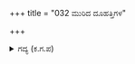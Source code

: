 +++
title = "032 ಮುರಿದ ದೂಹತ್ತಿಗಳ"

+++

<details><summary>ಗದ್ಯ (ಕ.ಗ.ಪ) </summary>

32. ಅಸಂಖ್ಯವಾಗಿದ್ದ ಮುರಿದುಹೋದ ದೂಹತ್ತಿಗಳು, ಛಿದ್ರವಾದ ಸುರಗಿಗಳು, ಚಿಕ್ಕಚಿಕ್ಕದಾಗಿ ಕತ್ತರಿಸಿ ಹೋದ ತೋಮರ, ಕೊಡಲಿ, ಬರ್ಜಿ, ಚಕ್ರ, ಈಟಿ, ಮುಸುಂಡಿ, ಲೌಡೆ ಎಂಬ ಆಯುಧಗಳು, ಕಿತ್ತು ಹೋದ ಬತ್ತಳಿಕೆ, ಬಾಣ ಮುರಿದು ಹೋದ ಬಿಲ್ಲು, ಒಡೆದು ಹೋದ ಬತ್ತಳಿಕೆಗಳು, ಸೀಳಿಹೋದ ಗುರಾಣಿಗಳು - ಇವುಗಳಿಂದ ರಣಭೂಮಿ ರಂಜಿಸುತ್ತಿತ್ತು.
</details>
